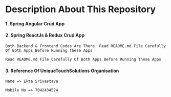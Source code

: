 # Description About This Repository
 
#### 1. Spring Angular Crud App

#### 2. Spring ReactJs & Redux Crud App

```` 
Both Backend & Frontend Codes Are There. Read README.md File Carefully Of Both Apps Before Running These Apps
````

````
Read README.md File Carefully Of Both Apps Before Running These Apps
````

#### 3. Reference Of UniqueTouchSolutions Organisation

````
Name => Ekta Srivastava
````

````
Mobile No => 7042434524
````
